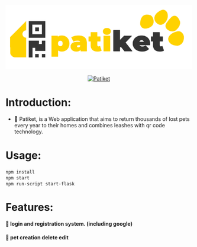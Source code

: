 <p align="center">
  <a href="https://github.com/emirthab/fairy-tale">
    <img src="https://github.com/emirthab/patiket/blob/main/src/static/img/logo.png?raw=true" alt="Fairy Tale" width="600">
  </a>
 </p>
 <p align="center">
   <a href="https://www.youtube.com/watch?v=xQRWPVhizjQ">
    <img src="https://user-images.githubusercontent.com/52050284/131925100-a7034177-61bf-4a64-b0e2-53791ff1a90e.png" alt="Patiket" width="450">
  </a>
</p>
 
# Introduction:
* 🐾 Patiket, is a Web application that aims to return thousands of lost pets every year to their homes and combines leashes with qr code technology.

# Usage:
```
npm install
npm start
npm run-script start-flask
```
# Features:

#### :large_blue_circle: login and registration system. (including google)
#### :large_blue_circle: pet creation delete edit

